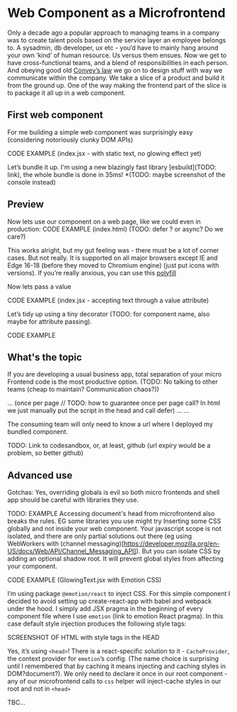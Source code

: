 # Web Component as a Microfrontend

Only a decade ago a popular approach to managing teams in a company was to create talent pools based on the service layer an employee belongs to. A sysadmin, db developer, ux etc - you‘d have to mainly hang around your own ‘kind’ of human resource. Us versus them ensues.
Now we get to have cross-functional teams, and a blend of responsibilities in each person. And obeying good old [Convey’s law](https://en.wikipedia.org/wiki/Conway%27s_law) we go on to design stuff with way we communicate within the company. We take a slice of a product and build it from the ground up. One of the way making the frontend part of the slice is to package it all up in a web component.

## First web component

For me building a simple web component was surprisingly easy (considering notoriously clunky DOM APIs)

CODE EXAMPLE (index.jsx - with static text, no glowing effect yet)

Let’s bundle it up. I'm using a new blazingly fast library [esbuild](TODO: link), the whole bundle is done in 35ms! \*(TODO: maybe screenshot of the console instead)

## Preview

Now lets use our component on a web page, like we could even in production:
CODE EXAMPLE (index.html) (TODO: defer ? or async? Do we care?)

This works alright, but my gut feeling was - there must be a lot of corner cases. But not really. It is supported on all major browsers except IE and Edge 16-18 (before they moved to Chromium engine) (just put icons with versions). If you’re really anxious, you can use this [polyfill](https://github.com/webcomponents/polyfills)

Now lets pass a value

CODE EXAMPLE (index.jsx - accepting text through a value attribute)

Let’s tidy up using a tiny decorator (TODO: for component name, also maybe for attribute passing).

CODE EXAMPLE

## What's the topic

If you are developing a usual business app, total separation of your micro Frontend code is the most productive option. (TODO: No talking to other teams (cheap to maintain? Communication chaos?))

...
(once per page // TODO: how to guarantee once per page call? In html we just manually put the script in the head and call defer)
<my-component val=”1”>
...
<my-component val=”2”>
...

</body>

The consuming team will only need to know a url where I deployed my bundled component.

TODO: Link to codesandbox, or, at least, github (url expiry would be a problem, so better github)

## Advanced use

Gotchas:
Yes, overriding globals is evil so both micro frontends and shell app should be careful with libraries they use.

TODO: EXAMPLE
Accessing document's head from microfrontend also breaks the rules. EG some libraries you use might try Inserting some CSS globally and not inside your web component. Your javascript scope is not isolated, and there are only partial solutions out there (eg using WebWorkers with (channel messaging)[https://developer.mozilla.org/en-US/docs/Web/API/Channel_Messaging_API]). But you can isolate CSS by adding an optional shadow root. It will prevent global styles from affecting your component.

CODE EXAMPLE (GlowingText.jsx with Emotion CSS)

I’m using package `@emotion/react` to inject CSS. For this simple component I decided to avoid setting up create-react-app with babel and webpack under the hood. I simply add JSX pragma in the beginning of every component file where I use `emotion` (link to emotion React pragma). In this case default style injection produces the following style tags:

SCREENSHOT OF HTML with style tags in the HEAD

Yes, it’s using `<head>`! There is a react-specific solution to it - `CacheProvider`, the context provider for `emotion`’s config. (The name choice is surprising until I remembered that by caching it means injecting and caching styles in DOM?document?). We only need to declare it once in our root component - any of our microfrontend calls to `css` helper will inject-cache styles in our root and not in `<head>`

TBC...
